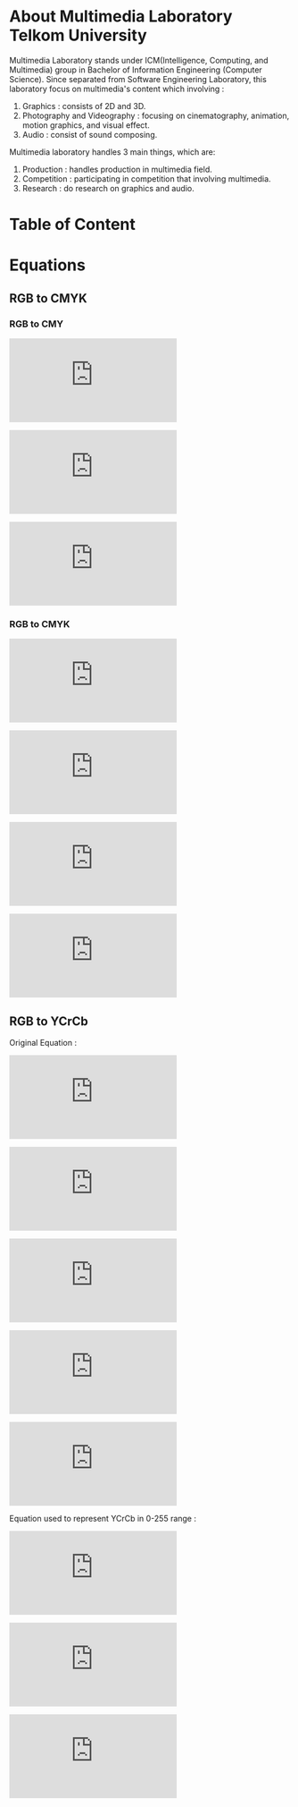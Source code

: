 # About Multimedia Laboratory Telkom University
Multimedia Laboratory stands under ICM(Intelligence, Computing, and Multimedia) group in Bachelor of Information Engineering (Computer Science). Since separated from Software Engineering Laboratory, this laboratory focus on multimedia's content which involving :
1. Graphics : consists of 2D and 3D.
1. Photography and Videography : focusing on cinematography, animation, motion graphics, and visual effect.
1. Audio : consist of sound composing.

Multimedia laboratory handles 3 main things, which are:
1. Production : handles production in multimedia field.
1. Competition : participating in competition that involving multimedia.
1. Research : do research on graphics and audio.

# Table of Content

# Equations

## RGB to CMYK
### RGB to CMY
![eq1_1](https://latex.codecogs.com/gif.latex?C%20%3D%201%20-%20%5Cleft%20%28%20%5Cfrac%7BR%7D%7B255%7D%20%5Cright%20%29)

![eq1_2](https://latex.codecogs.com/gif.latex?M%20%3D%201%20-%20%5Cleft%20%28%20%5Cfrac%7BG%7D%7B255%7D%20%5Cright%20%29)

![eq1_3](https://latex.codecogs.com/gif.latex?Y%20%3D%201%20-%20%5Cleft%20%28%20%5Cfrac%7BB%7D%7B255%7D%20%5Cright%20%29)

### RGB to CMYK 

![eq2_1](https://latex.codecogs.com/gif.latex?K%20%3D%201%20-%20%5Cmax%20%5Cleft%20%28%20C%2CM%2CY%20%5Cright%20%29)

![eq2_2](https://latex.codecogs.com/gif.latex?C_%7BCMYK%7D%20%3D%20%5Cfrac%7B%5Cleft%20%28C_%7BCMY%7D%20-%20K%20%5Cright%20%29%7D%7B%5Cleft%20%28%201%20-%20K%20%5Cright%20%29%7D)

![eq2_3](https://latex.codecogs.com/gif.latex?M_%7BCMYK%7D%20%3D%20%5Cfrac%7B%5Cleft%20%28M_%7BCMY%7D%20-%20K%20%5Cright%20%29%7D%7B%5Cleft%20%28%201%20-%20K%20%5Cright%20%29%7D)

![eq2_4](https://latex.codecogs.com/gif.latex?Y_%7BCMYK%7D%20%3D%20%5Cfrac%7B%5Cleft%20%28Y_%7BCMY%7D%20-%20K%20%5Cright%20%29%7D%7B%5Cleft%20%28%201%20-%20K%20%5Cright%20%29%7D)

## RGB to YCrCb

Original Equation :

![eq3_1](https://latex.codecogs.com/gif.latex?Y%20%3D%20%5Cleft%20%28%200.299%20%5Ctimes%20R%20%5Cright%20%29%20&plus;%20%5Cleft%20%28%200.587%20%5Ctimes%20G%20%5Cright%20%29%20&plus;%20%5Cleft%20%28%200.114%20%5Ctimes%20B%20%5Cright%20%29)

![eq3_2](https://latex.codecogs.com/gif.latex?U%20%3D%20B%20-%20Y)

![eq3_3](https://latex.codecogs.com/gif.latex?V%20%3D%20R%20-%20Y)

![eq3_4](https://latex.codecogs.com/gif.latex?Cb%20%3D%20U%20/%20%5Cleft%20%28%201.772%20&plus;%200.5%20%5Cright%20%29)

![eq3_5](https://latex.codecogs.com/gif.latex?Cr%20%3D%20V%20/%20%5Cleft%20%28%201.402%20&plus;%200.5%20%5Cright%20%29)

Equation used to represent YCrCb in 0-255 range :

![eq4_1](https://latex.codecogs.com/gif.latex?Y%20%3D%2016%20&plus;%20%5Cleft%20%28%20%5Cfrac%7B%5Cleft%20%28%2065.481%20%5Ctimes%20R%20%5Cright%20%29%7D%7B256%7D%20&plus;%20%5Cfrac%7B%5Cleft%20%28%20128.553%20%5Ctimes%20G%20%5Cright%20%29%7D%7B256%7D%20&plus;%20%5Cfrac%7B%5Cleft%20%28%2024.966%20%5Ctimes%20B%20%5Cright%20%29%7D%7B256%7D%20%5Cright%20%29)

![eq4_2](https://latex.codecogs.com/gif.latex?Cb%20%3D%20128%20&plus;%20%5Cleft%20%28%20%5Cfrac%7B%5Cleft%20%28%20-37.797%20%5Ctimes%20R%20%5Cright%20%29%7D%7B256%7D%20-%20%5Cfrac%7B%5Cleft%20%28%2074.203%20%5Ctimes%20G%20%5Cright%20%29%7D%7B256%7D%20&plus;%20%5Cfrac%7B%5Cleft%20%28%20112.0%20%5Ctimes%20B%20%5Cright%20%29%7D%7B256%7D%20%5Cright%20%29)

![eq4_3](https://latex.codecogs.com/gif.latex?Cb%20%3D%20128%20&plus;%20%5Cleft%20%28%20%5Cfrac%7B%5Cleft%20%28%20112.0%20%5Ctimes%20R%20%5Cright%20%29%7D%7B256%7D%20-%20%5Cfrac%7B%5Cleft%20%28%2093.786%20%5Ctimes%20G%20%5Cright%20%29%7D%7B256%7D%20-%20%5Cfrac%7B%5Cleft%20%28%2018.214%20%5Ctimes%20B%20%5Cright%20%29%7D%7B256%7D%20%5Cright%20%29)

